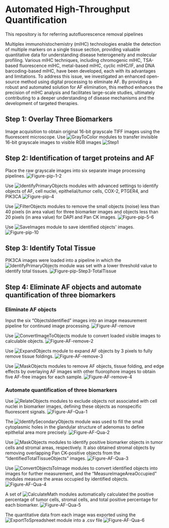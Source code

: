 # Automated High-Throughput Quantification
This repository is for referring autofluorescence removal pipelines

Multiplex immunohistochemistry (mIHC) technologies enable the detection of multiple markers on a single tissue section, providing valuable quantitative data for understanding disease heterogeneity and molecular profiling. Various mIHC techniques, including chromogenic mIHC, TSA-based fluorescence mIHC, metal-based mIHC, cyclic mIHC/IF, and DNA barcoding-based mIHC, have been developed, each with its advantages and limitations. To address this issue, we investigated an enhanced open-source method using digital processing to eliminate AF. By providing a robust and automated solution for AF elimination, this method enhances the precision of mIHC analysis and facilitates large-scale studies, ultimately contributing to a deeper understanding of disease mechanisms and the development of targeted therapies.

## Step 1: Overlay Three Biomarkers
Image acquisition to obtain original 16-bit grayscale TIFF images using the fluorescent microscope. Use ![GrayToColor](https://img.shields.io/badge/GrayToColor-red) modules to transfer invisible 16-bit grayscale images to visible RGB images
![Step1](https://github.com/user-attachments/assets/876eca65-b4e8-41d7-b03d-5bfb82a76c0b)

## Step 2: Identification of target proteins and AF
Place the raw grayscale images into six separate image processing pipelines. 
![Figure-pip-1-2](https://github.com/user-attachments/assets/db327b43-e01b-4858-bced-2ffef8c4b4d1)

Use ![IdentifyPrimaryObjects](https://img.shields.io/badge/IdentifyPrimaryObjects-red) modules with advanced settings to identify objects of AF, cell nuclei, epithelial/tumor cells, COX-2, PTGER4, and PIK3CA
![Figure-pip-4](https://github.com/user-attachments/assets/7ecde452-05f9-4edd-aa44-439e55fab7fc)

Use ![FilterObjects](https://img.shields.io/badge/FilterObjects-red) modules to remove the small objects (noise) less than 40 pixels (in area value) for three biomarker images and objects less than 20 pixels (in area value) for DAPI and Pan CK images.
![Figure-pip-5-6](https://github.com/user-attachments/assets/5ffecbef-d72e-4dc8-8ec4-1a90c0a49945)

Use ![SaveImages](https://img.shields.io/badge/SaveImages-red) module to save identified objects' images.
![Figure-pip-10](https://github.com/user-attachments/assets/98e9ab75-ceff-45ec-97a2-0ac65472ff81)

## Step 3: Identify Total Tissue
PIK3CA images were loaded into a pipeline in which the ![IdentifyPrimaryObjects](https://img.shields.io/badge/IdentifyPrimaryObjects-red) module was set with a lower threshold value to identify total tissues.
![Figure-pip-Step3-TotalTissue](https://github.com/user-attachments/assets/a4f9c396-2af6-499c-84e9-7e9975887567)

## Step 4: Eliminate AF objects and automate quantification of three biomarkers
### Eliminate AF objects
Input the six “ObjectsIdentified” images into an image measurement pipeline for continued image processing. 
![Figure-AF-remove](https://github.com/user-attachments/assets/df89189a-a569-4b0d-9cc9-ca25059ac3fc)

Use ![ConvertImageToObjects](https://img.shields.io/badge/ConvertImageToObjects-red) module to convert loaded visible images to calculable objects. 
![Figure-AF-remove-2](https://github.com/user-attachments/assets/597dfa60-6dcf-47ca-924b-137caa906baf)

Use ![ExpandObjects](https://img.shields.io/badge/ExpandObjects-red) module to expand AF objects by 3 pixels to fully remove tissue foldings. 
![Figure-AF-remove-3](https://github.com/user-attachments/assets/0971c435-bc2a-4932-87b3-85ab5247ea2c)

Use ![MaskObjects](https://img.shields.io/badge/MaskObjects-red) modules to remove AF objects, tissue folding, and edge effects by overlaying AF images with other fluorophore images to obtain five AF-free images for each sample. 
![Figure-AF-remove-4](https://github.com/user-attachments/assets/d997f6cf-e2bb-4712-bba0-ab3393dc7e89)

### Automate quantification of three biomarkers
Use ![RelateObjects](https://img.shields.io/badge/RelateObjects-red) modules to exclude objects not associated with cell nuclei in biomarker images, defining these objects as nonspecific fluorescent signals.
![Figure-AF-Qua-1](https://github.com/user-attachments/assets/66c230cc-1c84-4ae6-862c-8ce58b943d9f)

The ![IdentifySecondaryObjects](https://img.shields.io/badge/IdentifySecondaryObjects-red) module was used to fill the small cytoplasmic holes in the glandular structure of adenomas to define epithelial area more precisely. 
![Figure-AF-Qua-2](https://github.com/user-attachments/assets/38fa5429-1cbe-4f00-b730-1a94c8c619ca)

Use ![MaskObjects](https://img.shields.io/badge/MaskObjects-red) modules to identify positive biomarker objects in tumor cells and stromal areas, respectively. It also obtained stromal objects by removing overlapping Pan CK-positive objects from the “IdentifiedTotalTissueObjects” images.
![Figure-AF-Qua-3](https://github.com/user-attachments/assets/efc93179-c7b6-42b5-861a-139037e2c7ff)

Use ![ConvertObjectsToImage](https://img.shields.io/badge/ConvertObjectsToImage-red) modules to convert identified objects into images for further measurement, and the “MeasureImageAreaOccupied” modules measure the areas occupied by identified objects.
![Figure-AF-Qua-4](https://github.com/user-attachments/assets/09288ac1-78f9-4208-b57f-66fa727a5598)

A set of ![CalculateMath](https://img.shields.io/badge/CalculateMath-red) modules automatically calculated the positive percentage of tumor cells, stromal cells, and total positive percentage for each biomarker.
![Figure-AF-Qua-5](https://github.com/user-attachments/assets/8c810afc-a3c6-4489-bd73-db1b8c32f048)

The quantitative data from each image was exported using the ![ExportToSpreadsheet](https://img.shields.io/badge/ExportToSpreadsheet-red) module into a .csv file
![Figure-AF-Qua-6](https://github.com/user-attachments/assets/c05b72ba-2bd4-4e90-91fe-8b8ce3ea2fb9)
